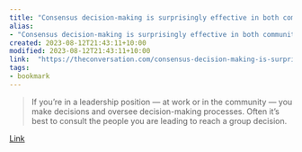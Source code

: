 ```yaml
---
title: "Consensus decision-making is surprisingly effective in both communities and workplaces"
alias:
- "Consensus decision-making is surprisingly effective in both communities and workplaces"
created: 2023-08-12T21:43:11+10:00
modified: 2023-08-12T21:43:11+10:00
link:  "https://theconversation.com/consensus-decision-making-is-surprisingly-effective-in-both-communities-and-workplaces-194871"
tags:
- bookmark
---
```


> If you’re in a leadership position — at work or in the community — you make decisions and oversee decision-making processes. Often it’s best to consult the people you are leading to reach a group decision.

[Link](https://theconversation.com/consensus-decision-making-is-surprisingly-effective-in-both-communities-and-workplaces-194871)